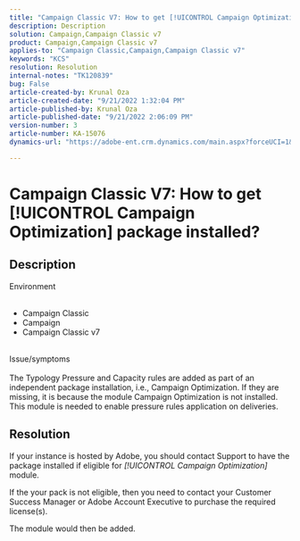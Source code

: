 ```yaml
---
title: "Campaign Classic V7: How to get [!UICONTROL Campaign Optimization] package installed?"
description: Description
solution: Campaign,Campaign Classic v7
product: Campaign,Campaign Classic v7
applies-to: "Campaign Classic,Campaign,Campaign Classic v7"
keywords: "KCS"
resolution: Resolution
internal-notes: "TK120839"
bug: False
article-created-by: Krunal Oza
article-created-date: "9/21/2022 1:32:04 PM"
article-published-by: Krunal Oza
article-published-date: "9/21/2022 2:06:09 PM"
version-number: 3
article-number: KA-15076
dynamics-url: "https://adobe-ent.crm.dynamics.com/main.aspx?forceUCI=1&pagetype=entityrecord&etn=knowledgearticle&id=cd0be1c4-b139-ed11-9db0-0022480867bd"

---
```

# Campaign Classic V7: How to get [!UICONTROL Campaign Optimization] package installed?

## Description

Environment<br><br>
- Campaign Classic
- Campaign
- Campaign Classic v7


<br>Issue/symptoms<br><br>
The Typology Pressure and Capacity rules are added as part of an independent package installation, i.e., Campaign Optimization. If they are missing, it is because the module Campaign Optimization is not installed.
 This module is needed to enable pressure rules application on deliveries.


## Resolution


If your instance is hosted by Adobe, you should contact Support to have the package installed if eligible for *[!UICONTROL Campaign Optimization]* module.

If the your pack is not eligible, then you need to contact your Customer Success Manager or Adobe Account Executive to purchase the required license(s).

The module would then be added.
